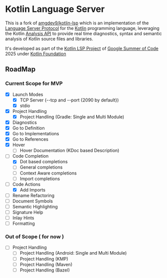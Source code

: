 # Kotlin Language Server

This is a fork of [amgdev9/kotlin-lsp](https://github.com/amgdev9/kotlin-lsp) which is an implementation of the [Language Server Protocol](https://microsoft.github.io/language-server-protocol/specification) for the [Kotlin](https://kotlinlang.org) programming language, leveraging the Kotlin [Analysis API](https://github.com/JetBrains/kotlin/blob/master/docs/analysis/analysis-api/analysis-api.md) to provide real time diagnostics, syntax and semantic analysis of Kotlin source files and libraries.

It's developed as part of the [Kotlin LSP Project](https://kotlinlang.org/docs/gsoc-2025.html#kotlin-language-server-lsp-hard-350-hrs) of [Google Summer of Code](https://summerofcode.withgoogle.com) 2025 under [Kotlin Foundation](https://kotlinfoundation.org) 

## RoadMap

### Current Scope for MVP
- [x] Launch Modes
    - [x] TCP Server (--tcp and --port {2090 by default})
    - [x] stdio
- [x] Project Handling 
    - [x] Project Handling (Gradle: Single and Multi Module)
- [x] Diagnostics
- [x] Go to Definition
- [x] Go to Implementations
- [x] Go to References
- [x] Hover
    - [ ] Hover Documentation (KDoc based Description)
- [ ] Code Completion
    - [x] Dot based completions
    - [ ] General completions
    - [ ] Context Aware completions
    - [ ] Import completions
- [ ] Code Actions
    - [x] Add Imports
- [ ] Rename Refactoring
- [ ] Document Symbols
- [ ] Semantic Highlighting
- [ ] Signature Help
- [ ] Inlay Hints
- [ ] Formatting

### Out of Scope ( for now )
- [ ] Project Handling 
    - [ ] Project Handling (Android: Single and Multi Module)
    - [ ] Project Handling (KMP)
    - [ ] Project Handling (Maven)
    - [ ] Project Handling (Bazel)
